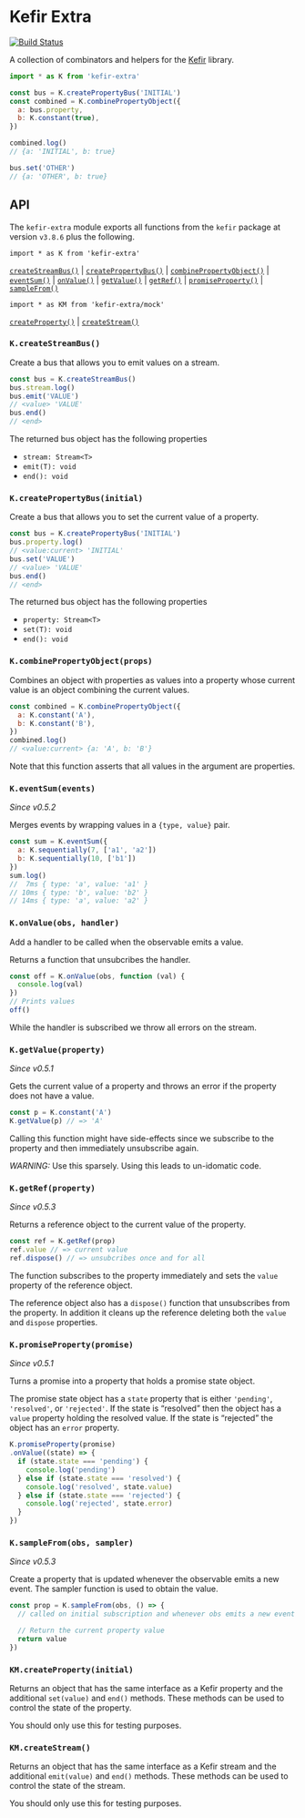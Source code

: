 Kefir Extra
===========

[![Build Status](https://travis-ci.org/geigerzaehler/kefir-extra.svg?branch=master)](https://travis-ci.org/geigerzaehler/kefir-extra)

A collection of combinators and helpers for the [Kefir][] library.

~~~js
import * as K from 'kefir-extra'

const bus = K.createPropertyBus('INITIAL')
const combined = K.combinePropertyObject({
  a: bus.property,
  b: K.constant(true),
})

combined.log()
// {a: 'INITIAL', b: true}

bus.set('OTHER')
// {a: 'OTHER', b: true}
~~~

[Kefir]: https://rpominov.github.io/kefir/

API
---

The `kefir-extra` module exports all functions from the `kefir` package at
version `v3.8.6` plus the following.

`import * as K from 'kefir-extra'`

[`createStreamBus()`](#K.createStreamBus)
| [`createPropertyBus()`](#K.createPropertyBus)
| [`combinePropertyObject()`](#K.combinePropertyObject)
| [`eventSum()`](#K.eventSum)
| [`onValue()`](#K.onValue)
| [`getValue()`](#K.getValue)
| [`getRef()`](#K.getRef)
| [`promiseProperty()`](#K.promiseProperty)
| [`sampleFrom()`](#K.sampleFrom)

`import * as KM from 'kefir-extra/mock'`

[`createProperty()`](#KM.createProperty)
| [`createStream()`](#KM.createStream)


### `K.createStreamBus()` <a name="K.createStreamBus">

Create a bus that allows you to emit values on a stream.

~~~js
const bus = K.createStreamBus()
bus.stream.log()
bus.emit('VALUE')
// <value> 'VALUE'
bus.end()
// <end>
~~~

The returned bus object has the following properties
* `stream: Stream<T>`
* `emit(T): void`
* `end(): void`


### `K.createPropertyBus(initial)` <a name="K.createPropertyBus">

Create a bus that allows you to set the current value of a property.

~~~js
const bus = K.createPropertyBus('INITIAL')
bus.property.log()
// <value:current> 'INITIAL'
bus.set('VALUE')
// <value> 'VALUE'
bus.end()
// <end>
~~~

The returned bus object has the following properties
* `property: Stream<T>`
* `set(T): void`
* `end(): void`


### `K.combinePropertyObject(props)` <a name="K.combinePropertyObject">

Combines an object with properties as values into a property whose current value
is an object combining the current values.

~~~js
const combined = K.combinePropertyObject({
  a: K.constant('A'),
  b: K.constant('B'),
})
combined.log()
// <value:current> {a: 'A', b: 'B'}
~~~

Note that this function asserts that all values in the argument are properties.


### `K.eventSum(events)` <a name="K.eventSum">

_Since v0.5.2_

Merges events by wrapping values in a `{type, value}` pair.

~~~js
const sum = K.eventSum({
  a: K.sequentially(7, ['a1', 'a2'])
  b: K.sequentially(10, ['b1'])
})
sum.log()
//  7ms { type: 'a', value: 'a1' }
// 10ms { type: 'b', value: 'b2' }
// 14ms { type: 'a', value: 'a2' }
~~~


### `K.onValue(obs, handler)` <a name="K.onValue">

Add a handler to be called when the observable emits a value.

Returns a function that unsubcribes the handler.

~~~js
const off = K.onValue(obs, function (val) {
  console.log(val)
})
// Prints values
off()
~~~

While the handler is subscribed we throw all errors on the stream.


### `K.getValue(property)` <a name="K.getValue">

_Since v0.5.1_

Gets the current value of a property and throws an error if the property does
not have a value.

~~~js
const p = K.constant('A')
K.getValue(p) // => 'A'
~~~

Calling this function might have side-effects since we subscribe to the property
and then immediately unsubscribe again.

_WARNING:_ Use this sparsely. Using this leads to un-idomatic code.


### `K.getRef(property)` <a name="K.getRef">

_Since v0.5.3_

Returns a reference object to the current value of the property.

~~~js
const ref = K.getRef(prop)
ref.value // => current value
ref.dispose() // => unsubcribes once and for all
~~~

The function subscribes to the property immediately and sets the `value`
property of the reference object.

The reference object also has a `dispose()` function that unsubscribes from the
property. In addition it cleans up the reference deleting both the `value` and
`dispose` properties.


### `K.promiseProperty(promise)` <a name="K.promiseProperty">

_Since v0.5.1_

Turns a promise into a property that holds a promise state object.

The promise state object has a `state` property that is either `'pending'`,
`'resolved'`, or `'rejected'`. If the state is “resolved” then the object has a
`value` property holding the resolved value. If the state is “rejected” the
object has an `error` property.

~~~js
K.promiseProperty(promise)
.onValue((state) => {
  if (state.state === 'pending') {
    console.log('pending')
  } else if (state.state === 'resolved') {
    console.log('resolved', state.value)
  } else if (state.state === 'rejected') {
    console.log('rejected', state.error)
  }
})
~~~


### `K.sampleFrom(obs, sampler)` <a name="K.sampleFrom">

_Since v0.5.3_

Create a property that is updated whenever the observable emits a new event. The
sampler function is used to obtain the value.

~~~js
const prop = K.sampleFrom(obs, () => {
  // called on initial subscription and whenever obs emits a new event

  // Return the current property value
  return value
})
~~~


### `KM.createProperty(initial)` <a name="KM.createProperty">

Returns an object that has the same interface as a Kefir property and the
additional `set(value)` and `end()` methods. These methods can be used to
control the state of the property.

You should only use this for testing purposes.


### `KM.createStream()` <a name="KM.createStream">

Returns an object that has the same interface as a Kefir stream and the
additional `emit(value)` and `end()` methods. These methods can be used to
control the state of the stream.

You should only use this for testing purposes.
